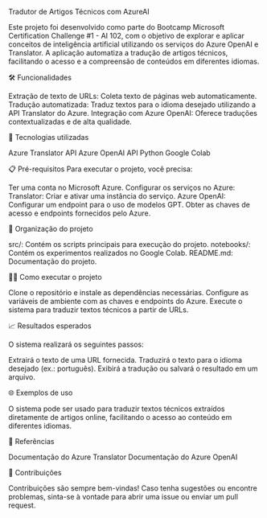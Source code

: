 Tradutor de Artigos Técnicos com AzureAI

Este projeto foi desenvolvido como parte do Bootcamp Microsoft Certification Challenge #1 - AI 102, com o objetivo de explorar e aplicar conceitos de inteligência artificial utilizando os serviços do Azure OpenAI e Translator. A aplicação automatiza a tradução de artigos técnicos, facilitando o acesso e a compreensão de conteúdos em diferentes idiomas.

🛠️ Funcionalidades

Extração de texto de URLs: Coleta texto de páginas web automaticamente.
Tradução automatizada: Traduz textos para o idioma desejado utilizando a API Translator do Azure.
Integração com Azure OpenAI: Oferece traduções contextualizadas e de alta qualidade.

🚀 Tecnologias utilizadas

Azure Translator API
Azure OpenAI API
Python
Google Colab

📋 Pré-requisitos
Para executar o projeto, você precisa:

Ter uma conta no Microsoft Azure.
Configurar os serviços no Azure:
Translator: Criar e ativar uma instância do serviço.
Azure OpenAI: Configurar um endpoint para o uso de modelos GPT.
Obter as chaves de acesso e endpoints fornecidos pelo Azure.

📂 Organização do projeto

src/: Contém os scripts principais para execução do projeto.
notebooks/: Contém os experimentos realizados no Google Colab.
README.md: Documentação do projeto.

🧑‍💻 Como executar o projeto

Clone o repositório e instale as dependências necessárias.
Configure as variáveis de ambiente com as chaves e endpoints do Azure.
Execute o sistema para traduzir textos técnicos a partir de URLs.

📈 Resultados esperados

O sistema realizará os seguintes passos:

Extrairá o texto de uma URL fornecida.
Traduzirá o texto para o idioma desejado (ex.: português).
Exibirá a tradução ou salvará o resultado em um arquivo.

🌐 Exemplos de uso

O sistema pode ser usado para traduzir textos técnicos extraídos diretamente de artigos online, facilitando o acesso ao conteúdo em diferentes idiomas.

📖 Referências

Documentação do Azure Translator
Documentação do Azure OpenAI

🤝 Contribuições

Contribuições são sempre bem-vindas! Caso tenha sugestões ou encontre problemas, sinta-se à vontade para abrir uma issue ou enviar um pull request.